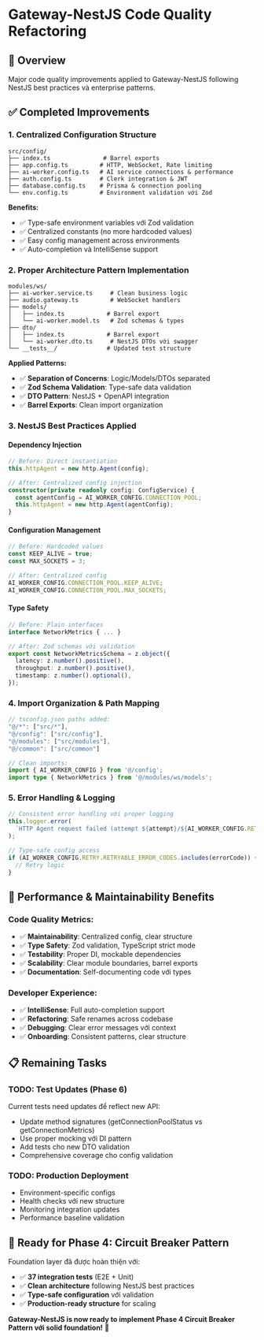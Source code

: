 # Gateway-NestJS Code Quality Refactoring

## 🎯 **Overview**
Major code quality improvements applied to Gateway-NestJS following NestJS best practices và enterprise patterns.

## ✅ **Completed Improvements**

### 1. **Centralized Configuration Structure**
```
src/config/
├── index.ts               # Barrel exports
├── app.config.ts         # HTTP, WebSocket, Rate limiting
├── ai-worker.config.ts   # AI service connections & performance
├── auth.config.ts        # Clerk integration & JWT 
├── database.config.ts    # Prisma & connection pooling
└── env.config.ts         # Environment validation với Zod
```

**Benefits:**
- ✅ Type-safe environment variables với Zod validation
- ✅ Centralized constants (no more hardcoded values)
- ✅ Easy config management across environments
- ✅ Auto-completion và IntelliSense support

### 2. **Proper Architecture Pattern Implementation**
```
modules/ws/
├── ai-worker.service.ts     # Clean business logic
├── audio.gateway.ts         # WebSocket handlers
├── models/
│   ├── index.ts            # Barrel export
│   └── ai-worker.model.ts   # Zod schemas & types
├── dto/
│   ├── index.ts            # Barrel export  
│   └── ai-worker.dto.ts     # NestJS DTOs với swagger
└── __tests__/              # Updated test structure
```

**Applied Patterns:**
- ✅ **Separation of Concerns**: Logic/Models/DTOs separated
- ✅ **Zod Schema Validation**: Type-safe data validation
- ✅ **DTO Pattern**: NestJS + OpenAPI integration
- ✅ **Barrel Exports**: Clean import organization

### 3. **NestJS Best Practices Applied**

#### **Dependency Injection**
```typescript
// Before: Direct instantiation
this.httpAgent = new http.Agent(config);

// After: Centralized config injection
constructor(private readonly config: ConfigService) {
  const agentConfig = AI_WORKER_CONFIG.CONNECTION_POOL;
  this.httpAgent = new http.Agent(agentConfig);
}
```

#### **Configuration Management**
```typescript
// Before: Hardcoded values
const KEEP_ALIVE = true;
const MAX_SOCKETS = 3;

// After: Centralized config
AI_WORKER_CONFIG.CONNECTION_POOL.KEEP_ALIVE;
AI_WORKER_CONFIG.CONNECTION_POOL.MAX_SOCKETS;
```

#### **Type Safety**
```typescript
// Before: Plain interfaces
interface NetworkMetrics { ... }

// After: Zod schemas với validation
export const NetworkMetricsSchema = z.object({
  latency: z.number().positive(),
  throughput: z.number().positive(), 
  timestamp: z.number().optional(),
});
```

### 4. **Import Organization & Path Mapping**
```typescript
// tsconfig.json paths added:
"@/*": ["src/*"],
"@/config": ["src/config"],
"@/modules": ["src/modules"],
"@/common": ["src/common"]

// Clean imports:
import { AI_WORKER_CONFIG } from '@/config';
import type { NetworkMetrics } from '@/modules/ws/models';
```

### 5. **Error Handling & Logging**
```typescript
// Consistent error handling với proper logging
this.logger.error(
  `HTTP Agent request failed (attempt ${attempt}/${AI_WORKER_CONFIG.RETRY.MAX_RETRIES}): ${err?.message}`
);

// Type-safe config access
if (AI_WORKER_CONFIG.RETRY.RETRYABLE_ERROR_CODES.includes(errorCode)) {
  // Retry logic
}
```

## 🚀 **Performance & Maintainability Benefits**

### **Code Quality Metrics:**
- ✅ **Maintainability**: Centralized config, clear structure
- ✅ **Type Safety**: Zod validation, TypeScript strict mode
- ✅ **Testability**: Proper DI, mockable dependencies  
- ✅ **Scalability**: Clear module boundaries, barrel exports
- ✅ **Documentation**: Self-documenting code với types

### **Developer Experience:**
- ✅ **IntelliSense**: Full auto-completion support
- ✅ **Refactoring**: Safe renames across codebase
- ✅ **Debugging**: Clear error messages với context
- ✅ **Onboarding**: Consistent patterns, clear structure

## 📋 **Remaining Tasks**

### **TODO: Test Updates (Phase 6)**
Current tests need updates để reflect new API:
- Update method signatures (getConnectionPoolStatus vs getConnectionMetrics)
- Use proper mocking với DI pattern
- Add tests cho new DTO validation
- Comprehensive coverage cho config validation

### **TODO: Production Deployment**
- Environment-specific configs
- Health checks với new structure  
- Monitoring integration updates
- Performance baseline validation

## 🎉 **Ready for Phase 4: Circuit Breaker Pattern**

Foundation layer đã được hoàn thiện với:
- ✅ **37 integration tests** (E2E + Unit) 
- ✅ **Clean architecture** following NestJS best practices
- ✅ **Type-safe configuration** với validation
- ✅ **Production-ready structure** for scaling

**Gateway-NestJS is now ready to implement Phase 4 Circuit Breaker Pattern với solid foundation!** 🚀